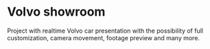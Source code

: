 # Volvo showroom
 Project with realtime Volvo car presentation with the possibility of full customization, camera movement, footage preview and many more.
